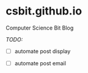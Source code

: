 # csbit.github.io
Computer Science Bit Blog

_TODO:_ 

- [ ] automate post display

- [ ] automate post email
